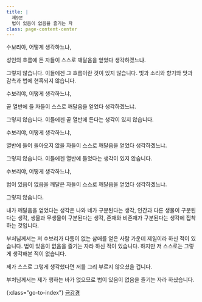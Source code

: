 ```yaml
---
title: |
  제9분
  법이 있음이 없음을 즐기는 자
class: page-content-center
---
```


수보리야, 어떻게 생각하느냐,

성인의 흐름에 든 자들이
스스로 깨달음을 얻었다 생각하겠느냐.

그렇지 않습니다.
이들에겐 그 흐름이란 것이 있지 않습니다.
빛과 소리와 향기와 맛과 감촉과 법에 현혹되지 않습니다.

수보리야, 어떻게 생각하느냐,

곧 열반에 들 자들이
스스로 깨달음을 얻었다 생각하겠느냐.

그렇지 않습니다.
이들에겐 곧 열반에 든다는 생각이 있지 않습니다.

수보리야, 어떻게 생각하느냐,

열반에 들어 돌아오지 않을 자들이
스스로 깨달음을 얻었다 생각하겠느냐.

그렇지 않습니다.
이들에겐 열반에 들었다는 생각이 있지 않습니다.

수보리야, 어떻게 생각하느냐,

법이 있음이 없음을 깨달은 자들이
스스로 깨달음을 얻었다 생각하겠느냐.

그렇지 않습니다.

내가 깨달음을 얻었다는 생각은
나와 네가 구분된다는 생각, 
인간과 다른 생물이 구분된다는 생각, 
생물과 무생물이 구분된다는 생각, 
존재와 비존재가 구분된다는 생각에 집착하는 것입니다.

부처님께서는 저 수보리가
다툼이 없는 삼매를 얻은 사람 가운데 제일이라 하신 적이 있습니다.
법이 있음이 없음을 즐기는 자라 하신 적이 있습니다.
하지만 저 스스로는 그렇게 생각해본 적이 없습니다.

제가 스스로 그렇게 생각했다면
저를 그리 부르지 않으셨을 겁니다.

부처님께서는
제가 행하는 바가 없으므로
법이 있음이 없음을 즐기는 자라 하셨습니다.


{:class="go-to-index"}
[금강경](index)